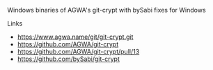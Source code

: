 Windows binaries of AGWA's git-crypt with bySabi fixes for Windows

Links
* https://www.agwa.name/git/git-crypt.git
* https://github.com/AGWA/git-crypt
* https://github.com/AGWA/git-crypt/pull/13
* https://github.com/bySabi/git-crypt
